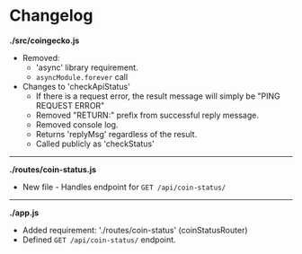 # Changelog

**./src/coingecko.js**
* Removed:
	* 'async' library requirement.
	* `asyncModule.forever` call
* Changes to 'checkApiStatus'
	* If there is a request error, the result message will simply be "PING REQUEST ERROR"
	* Removed "RETURN:" prefix from successful reply message.
	* Removed console log.
	* Returns 'replyMsg' regardless of the result.
	* Called publicly as 'checkStatus'

---

**./routes/coin-status.js**
* New file - Handles endpoint for `GET /api/coin-status/`

---

**./app.js**
* Added requirement: './routes/coin-status' (coinStatusRouter)
* Defined `GET /api/coin-status/` endpoint.
